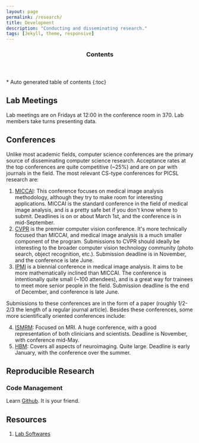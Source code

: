 ```yaml
---
layout: page
permalink: /research/
title: Development
description: "Conducting and disseminating research."
tags: [Jekyll, theme, responsive]
---
```


<section id="table-of-contents" class="toc">
  <header>
    <h3 >Contents</h3>
  </header>
<div id="drawer" markdown="1">
*  Auto generated table of contents
{:toc}
</div>
</section><!-- /#table-of-contents -->

## Lab Meetings
Lab meetings are on Fridays at 12:00 in the conference room in 370.  Lab members take turns presenting data. 


## Conferences
Unlike most academic fields, computer science conferences are the primary source of disseminating computer science research.  Acceptance rates at the top conferences are quite competitive (~25%) and are on par with journals in the field.  The most relevant CS-type conferences for PICSL research are: 

1. [MICCAI](http://www.miccai.org):  This conference focuses on medical image analysis methodology, although they try to make room for interesting applications.  MICCAI is the standard conference in the field of medical image analysis, and is a pretty safe bet if you don't know where to submit.  Deadlines is on or about March 1st, and the conference is in mid-September. 
2. [CVPR](http://www.pamitc.org/cvpr14) is the premier computer vision conference.  It's more technically focused than MICCAI, and medical image analysis is a much smaller component of the program.  Submissions to CVPR should ideally be interesting to the broader computer vision technology community (photo search, object recognition, etc.).  Submission deadline is in November, and the conference is late June. 
3. [IPMI](http://ipmi2013.ipmi-conference.org/) is a biennial conference in medical image analysis.  It aims to be more mathematically inclined than MICCAI.  The conference is intentionally quite small (~100 attendees), and is a great way for trainees to meet more senior people in the field. Submission deadline is the end of December, and conference is late June. 

Submissions to these conferences are in the form of a paper (roughly 1/2-2/3 the length of a regular journal article).  Besides these conferences, some more scientifically oriented conferences include:

4. [ISMRM](www.ismrm.org): Focused on MRI.  A huge conference, with a good representation of both clinicians and scientists.  Deadline is November, with conference mid-May.
5. [HBM](http://www.humanbrainmapping.org/):  Covers all aspects of neuroimaging.  Quite large.  Deadline is early January, with the conference over the summer. 



## Reproducible Research

### Code Management
Learn [Github](www.github.com).  It is your friend. 


## Resources
1. [Lab Softwares](http://bkandel.github.io/PICSL_Howto//lab-software/)

